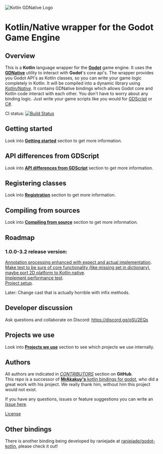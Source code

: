 ![Kotlin GDNative Logo](https://imgur.com/dSL1Vch.png)

# Kotlin/Native wrapper for the Godot Game Engine

## Overview

This is a **Kotlin** language wrapper for the [**Godot**](https://godotengine.org/) game engine. It uses the [**GDNative**](https://godotengine.org/article/dlscript-here) utility to interact with **Godot**'s core api's. The wrapper provides you Godot API's as Kotlin classes, so you can write your game logic completely in Kotlin. It will be compiled into a dynamic library using [*Kotlin/Native*](https://kotlinlang.org/docs/reference/native-overview.html). It contains GDNative bindings which allows Godot core and Kotlin code interact with each other.
You don't have to worry about any binding logic. Just write your game scripts like you would for [GDScript](https://docs.godotengine.org/en/3.1/getting_started/scripting/gdscript/gdscript_basics.html) or [C#](https://docs.godotengine.org/en/3.1/getting_started/scripting/c_sharp/).

CI status: [![Build Status](https://travis-ci.com/utopia-rise/godot-kotlin.svg?branch=master)](https://travis-ci.com/utopia-rise/godot-kotlin)

## Getting started

Look into [**Getting started**](./GETTING_STARTED.md) section to get more information.

## API differences from GDScript

Look into [**API differences from GDScript**](./API_DIFFERENCES.md) section to get more information.

## Registering classes

Look into [**Registration**](./REGISTRATION.md) section to get more information.

## Compiling from sources

Look into [**Compiling from source**](COMPILING_FROM_SOURCE.md) section to get more information.

## Roadmap

### 1.0.0-3.2 release version:
[Annotation processing enhanced with expect and actual implementation](https://github.com/utopia-rise/godot-kotlin/issues/2#issuecomment-589839699).  
[Make test to be sure of core functionality (like missing set in dictionary), maybe port 2D platform to Kotlin native](https://github.com/utopia-rise/godot-kotlin/issues/37).  
[Implement performance test](https://github.com/utopia-rise/godot-kotlin/issues/38).  
[Project setup](https://github.com/utopia-rise/godot-kotlin/pull/33).  

Later:
Change cast that is actually horrible with infix methods.

## Developer discussion

Ask questions and collaborate on Discord:
https://discord.gg/qSU2EQs

## Projects we use

Look into [**Projects we use**](./PROJECTS_WE_USE.md) section to see which projects we use internally.

## Authors

All authors are indicated in [*CONTRIBUTORS*](https://github.com/utopia-rise/godot-kotlin/graphs/contributors) section on **GitHub**.  
This repo is a successor of [**MrAkakuy's** kotlin bindings for godot](https://github.com/MrAkakuy/kotlin-godot-wrapper), who did a great work with his project. We really thank him, without him this project would not exist.

If you have any questions, issues or feature suggestions you can write an [*Issue* here](https://github.com/utopia-rise/godot-kotlin/issues/new/choose).

[License](./LICENSE)

## Other bindings
There is another binding being developed by raniejade at [raniejade/godot-kotlin](https://github.com/raniejade/godot-kotlin), please check it out!
